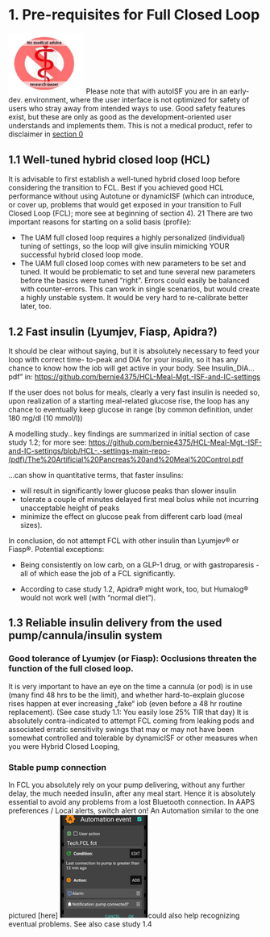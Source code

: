# 1. Pre-requisites for Full Closed Loop


<div    class="warning">
<img class="right" src="images/00_Introduction_FCL-book.V%203.0_img_0.jpg" alt="warning" width="150">
Please note that with autoISF you are in an early-dev. environment, where the user interface 
is not optimized for safety of users who stray away from intended ways to use. Good safety features exist, 
but these are only as good as the development-oriented user understands and implements them. 
This is not a medical product, refer to disclaimer in <a href="README.md">section 0</a>  </div>



## 1.1 Well-tuned hybrid closed loop (HCL)

It is advisable to first establish a well-tuned hybrid closed loop before considering the transition to
FCL. Best if you achieved good HCL performance without using Autotune or dynamicISF (which
can introduce, or cover up, problems that would get exposed in your transition to Full Closed Loop
(FCL); more see at beginning of section 4). 21
There are two important reasons for starting on a solid basis (profile):
- The UAM full closed loop requires a highly personalized (individual) tuning of settings, so the loop will give insulin mimicking YOUR successful hybrid closed loop mode.
- The UAM full closed loop comes with new parameters to be set and tuned. It would be problematic to set and tune several new parameters before the basics were tuned “right”. Errors could easily be balanced with counter-errors. This can work in single scenarios, but would create a highly unstable system. It would be very hard to re-calibrate better later, too.



## 1.2 Fast insulin (Lyumjev, Fiasp, Apidra?)

It should be clear without saying, but it is absolutely necessary to feed your loop with correct time-
to-peak and DIA for your insulin, so it has any chance to know how the iob will get active in your
body. See Insulin_DIA…pdf” in: <https://github.com/bernie4375/HCL-Meal-Mgt.-ISF-and-IC-settings>

If the user does not bolus for meals, clearly a very fast insulin is needed so, upon realization of a
starting meal-related glucose rise, the loop has any chance to eventually keep glucose in range (by
common definition, under 180 mg/dl (10 mmol/l))


A modelling study..
key findings are summarized in initial section of case study 1.2; for more see:
https://github.com/bernie4375/HCL-Meal-Mgt.-ISF-and-IC-settings/blob/HCL-.-settings-main-repo-(pdf)/The%20Artificial%20Pancreas%20and%20Meal%20Control.pdf

…can show in quantitative terms, that faster insulins:
- will result in significantly lower glucose peaks than slower insulin 
- tolerate a couple of minutes delayed first meal bolus while not incurring unacceptable
height of peaks 
- minimize the effect on glucose peak from different carb load (meal sizes).

In conclusion, do not attempt FCL with other insulin than Lyumjev® or Fiasp®.
Potential exceptions:
- Being consistently on low carb, on a GLP-1 drug, or with gastroparesis -all of which ease the
job of a FCL significantly.

- According to case study 1.2, Apidra® might work, too, but Humalog® would not work well
(with “normal diet”).

## 1.3 Reliable insulin delivery from the used pump/cannula/insulin system

### Good tolerance of Lyumjev (or Fiasp): Occlusions threaten the function of the full closed loop.

It is very important to have an eye on the time a cannula (or pod) is in use (many find 48 hrs to be
the limit), and whether hard-to-explain glucose rises happen at ever increasing „fake“ iob (even
before a 48 hr routine replacement). (See case study 1.1: You easily lose 25% TIR that day)
It is absolutely contra-indicated to attempt FCL coming from leaking pods and associated erratic
sensitivity swings that may or may not have been somewhat controlled and tolerable by
dynamicISF or other measures when you were Hybrid Closed Looping,

### Stable pump connection
In FCL you absolutely rely on your pump delivering, without any further delay, the much needed insulin,
after any meal start. Hence it is absolutely essential to avoid any problems from a lost Bluetooth connection. 
In AAPS preferences / Local alerts, switch alert on! An Automation similar to the one pictured [here] <img src="images/automation.png" alt="Description of image" class="float-right">could also help recognizing eventual problems.
See also case study 1.4





